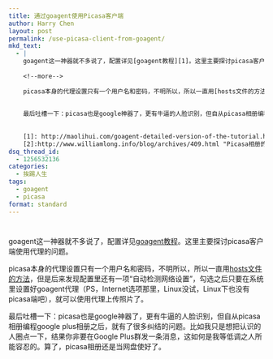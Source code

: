 ```yaml
---
title: 通过goagent使用Picasa客户端
author: Harry Chen
layout: post
permalink: /use-picasa-client-from-goagent/
mkd_text:
  - |
    goagent这一神器就不多说了，配置详见[goagent教程][1]。这里主要探讨picasa客户端使用代理的问题。
    
    <!--more-->
    
    picasa本身的代理设置只有一个用户名和密码，不明所以，所以一直用[hosts文件的方法][2]，但是后来发现配置里还有一项“自动检测网络设置”，勾选之后只要在系统里设置好goagent代理（PS，Internet选项那里，Linux没试，Linux下也没有picasa端吧），就可以使用代理上传照片了。
    
    
    最后吐槽一下：picasa也是google神器了，更有牛逼的人脸识别，但自从picasa相册编程google plus相册之后，就有了很多纠结的问题。比如我只是想把认识的人圈点一下，结果你非要在Google Plus群发一条消息，这如何是我等低调之人所能容忍的。算了，picasa相册还是当网盘使好了。
    
    
    [1]: http://maolihui.com/goagent-detailed-version-of-the-tutorial.html "goagent教程详细版"
    [2]:http://www.williamlong.info/blog/archives/409.html "Picasa相册的HOSTS文件"
dsq_thread_id:
  - 1256532136
categories:
  - 挨踢人生
tags:
  - goagent
  - picasa
format: standard
---
```

# 

goagent这一神器就不多说了，配置详见[goagent教程][1]。这里主要探讨picasa客户端使用代理的问题。

picasa本身的代理设置只有一个用户名和密码，不明所以，所以一直用[hosts文件的方法][2]，但是后来发现配置里还有一项“自动检测网络设置”，勾选之后只要在系统里设置好goagent代理（PS，Internet选项那里，Linux没试，Linux下也没有picasa端吧），就可以使用代理上传照片了。

最后吐槽一下：picasa也是google神器了，更有牛逼的人脸识别，但自从picasa相册编程google plus相册之后，就有了很多纠结的问题。比如我只是想把认识的人圈点一下，结果你非要在Google Plus群发一条消息，这如何是我等低调之人所能容忍的。算了，picasa相册还是当网盘使好了。

   [1]: http://maolihui.com/goagent-detailed-version-of-the-tutorial.html (goagent教程详细版)
   [2]: http://www.williamlong.info/blog/archives/409.html (Picasa相册的HOSTS文件)
